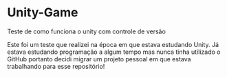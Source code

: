 # Unity-Game
Teste de como funciona o unity com controle de versão

Este foi um teste que realizei na época em que estava estudando Unity. Já estava estudando programação a algum tempo mas nunca tinha utilizado o GitHub
portanto decidi migrar um projeto pessoal em que estava trabalhando para esse repositório!

